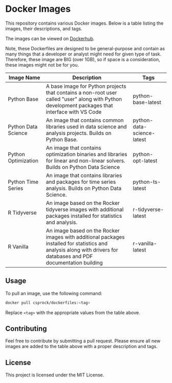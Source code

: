 # Docker Images

This repository contains various Docker images. Below is a table listing the images, their descriptions, and tags.

The images can be viewed on [Dockerhub](https://hub.docker.com/repository/docker/csprock/dockerfiles/general). 

Note, these Dockerfiles are designed to be general-purpose and contain as many things that a developer or analyst might need for given type of task. Therefore, these image are BIG (over 1GB), so if space is a consideration, these images might not be for you. 

| Image Name | Description | Tags |
|------------|-------------|------|
| Python Base     | A base image for Python projects that contains a non-root user called "user" along with Python development packages that interface with VS Code | python-base-latest |
| Python Data Science     | An image that contains common libraries used in data science and analysis projects. Builds on Python Base. | python-data-science-latest |
| Python Optimization     | An image that contains optimization binaries and libraries for linear and non-linear solvers. Builds on Python Data Science | python-opt-latest |
| Python Time Series     | An image that contains libraries and packages for time series analysis. Builds on Python Data Science. | python-ts-latest |
| R Tidyverse     | An image based on the Rocker tidyverse images with additional packages installed for statistics and analysis. | r-tidyverse-latest |
| R Vanilla     | An image based on the Rocker images with additional packages installed for statistics and analysis along with drivers for databases and PDF documentation building | r-vanilla-latest |


## Usage

To pull an image, use the following command:

```sh
docker pull csprock/dockerfiles:<tag>
```

Replace `<tag>` with the appropriate values from the table above.

## Contributing

Feel free to contribute by submitting a pull request. Please ensure all new images are added to the table above with a proper description and tags.

## License

This project is licensed under the MIT License.